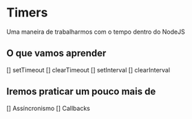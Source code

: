 # Timers

Uma maneira de trabalharmos com o tempo dentro do NodeJS

## O que vamos aprender

[] setTimeout
[] clearTimeout
[] setInterval
[] clearInterval

## Iremos praticar um pouco mais de

[] Assíncronismo
[] Callbacks